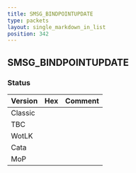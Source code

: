 ```yaml
---
title: SMSG_BINDPOINTUPDATE
type: packets
layout: single_markdown_in_list
position: 342
---
```


## SMSG_BINDPOINTUPDATE

### Status

Version | Hex | Comment
---------- | ---------- | ---------- 
Classic |  |  
TBC |  |  
WotLK |  |  
Cata |  |  
MoP |  |  